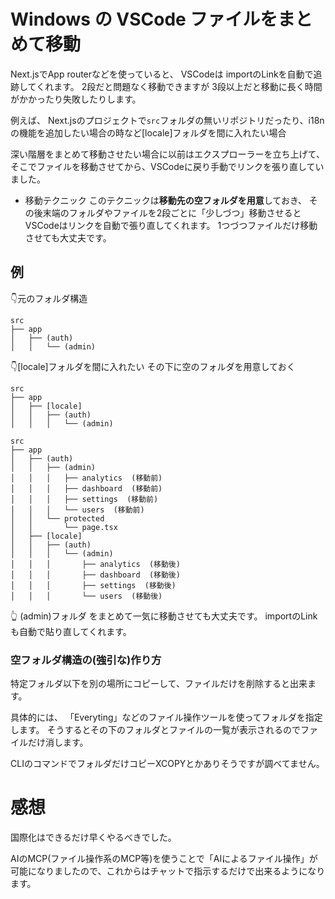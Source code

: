 <!--
title:   VSCodeでの3段以上のソースを移動させるテクニック (移動先の空フォルダを用意しておく)
tags:    VSCode,Windows
id:      168c30326b7a582aa83b
private: false
-->
# Windows の VSCode ファイルをまとめて移動

Next.jsでApp routerなどを使っていると、
VSCodeは importのLinkを自動で追跡してくれます。
2段だと問題なく移動できますが
3段以上だと移動に長く時間がかかったり失敗したりします。

例えば、
Next.jsのプロジェクトで`src`フォルダの無いリポジトリだったり、i18nの機能を追加したい場合の時など[locale]フォルダを間に入れたい場合

深い階層をまとめて移動させたい場合に以前はエクスプローラーを立ち上げて、そこでファイルを移動させてから、VSCodeに戻り手動でリンクを張り直していました。

* 移動テクニック
このテクニックは**移動先の空フォルダを用意**しておき、
その後末端のフォルダやファイルを2段ごとに「少しづつ」移動させるとVSCodeはリンクを自動で張り直してくれます。
1つづつファイルだけ移動させても大丈夫です。

## 例

👇️元のフォルダ構造

```
src
├── app
│   ├── (auth)
│   │   └── (admin)

```

👇️[locale]フォルダを間に入れたい
その下に空のフォルダを用意しておく

```
src
├── app
│   ├── [locale]
│   │   ├── (auth)
│   │   │   └── (admin)

```


```
src
├── app
│   ├── (auth)
│   │   ├── (admin)
│   │   │   ├── analytics  (移動前)
│   │   │   ├── dashboard  (移動前)
│   │   │   ├── settings  (移動前)
│   │   │   └── users  (移動前)
│   │   └── protected
│   │       └── page.tsx
│   ├── [locale]
│   │   ├── (auth)
│   │   │   └── (admin)
│   │   │       ├── analytics  (移動後)
│   │   │       ├── dashboard  (移動後)
│   │   │       ├── settings  (移動後)
│   │   │       └── users  (移動後)

```

👆️ (admin)フォルダ をまとめて一気に移動させても大丈夫です。
importのLinkも自動で貼り直してくれます。


### 空フォルダ構造の(強引な)作り方

特定フォルダ以下を別の場所にコピーして、ファイルだけを削除すると出来ます。

具体的には、
「Everyting」などのファイル操作ツールを使ってフォルダを指定します。
そうするとその下のフォルダとファイルの一覧が表示されるのでファイルだけ消します。

CLIのコマンドでフォルダだけコピーXCOPYとかありそうですが調べてません。

# 感想

国際化はできるだけ早くやるべきでした。

AIのMCP(ファイル操作系のMCP等)を使うことで「AIによるファイル操作」が可能になりましたので、これからはチャットで指示するだけで出来るようになります。